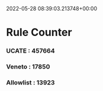 2022-05-28 08:39:03.213748+00:00
# Rule Counter 
 ### UCATE : 457664

 ### Veneto : 17850

 ### Allowlist : 13923